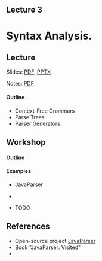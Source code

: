 Lecture 3
---
# Syntax Analysis.

## Lecture

Slides: [PDF](slides_03.pdf), [PPTX](slides_03.pptx)

Notes: [PDF](nodes_03.pdf)

#### Outline

* Context-Free Grammars
* Parse Trees
* Parser Generators

## Workshop

#### Outline

#### Examples

* JavaParser
* 


* TODO

## References

* Open-source project [JavaParser](https://javaparser.org/)
* Book ["JavaParser: Visited"](http://leanpub.com/javaparservisited)
* 

